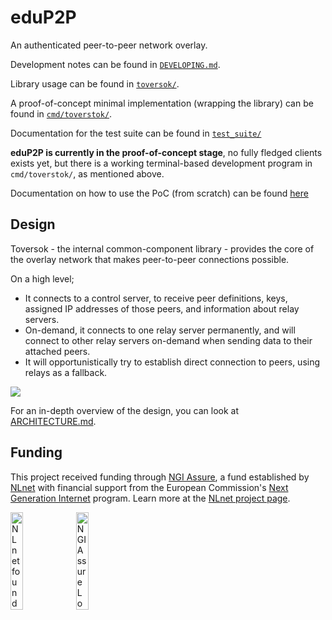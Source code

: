# eduP2P

An authenticated peer-to-peer network overlay.

Development notes can be found in [`DEVELOPING.md`](./DEVELOPING.md).

Library usage can be found in [`toversok/`](./toversok/README.md).

A proof-of-concept minimal implementation (wrapping the library) can be found in [`cmd/toverstok/`](./cmd/toverstok/README.md).

Documentation for the test suite can be found in [`test_suite/`](./test_suite/README.md)

**eduP2P is currently in the proof-of-concept stage**, no fully fledged clients exists yet, but there is a working
terminal-based development program in `cmd/toverstok/`, as mentioned above.

Documentation on how to use the PoC (from scratch) can be found [here](./docs/trying_out_poc.md)

## Design

Toversok - the internal common-component library - provides the core of the overlay network that makes peer-to-peer connections possible.

On a high level;
- It connects to a control server, to receive peer definitions, keys, assigned IP addresses of those peers, and information about relay servers.
- On-demand, it connects to one relay server permanently, and will connect to other relay servers on-demand when sending data to their attached peers.
- It will opportunistically try to establish direct connection to peers, using relays as a fallback.

![](./docs/high_level.png)

For an in-depth overview of the design, you can look at [ARCHITECTURE.md](./ARCHITECTURE.md).

## Funding

This project received funding through [NGI Assure](https://nlnet.nl/assure), a fund established by [NLnet](https://nlnet.nl) with financial support from the European Commission's [Next Generation Internet](https://ngi.eu) program. Learn more at the [NLnet project page](https://nlnet.nl/project/LetsConnect-P2P).

[<img src="https://nlnet.nl/logo/banner.png" alt="NLnet foundation logo" width="20%" />](https://nlnet.nl)
[<img src="https://nlnet.nl/image/logos/NGIAssure_tag.svg" alt="NGI Assure Logo" width="20%" />](https://nlnet.nl/assure)